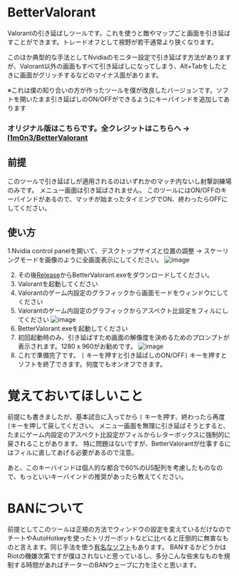 # BetterValorant
Valorantの引き延ばしツールです。これを使うと敵やマップごと画面を引き延ばすことができます。トレードオフとして視野が若干通常より狭くなります。

このほか典型的な手法としてNvidiaのモニター設定で引き延ばす方法がありますが、Valorant以外の画面もすべて引き延ばしになってしまう、Alt+Tabをしたときに画面がグリッチするなどのマイナス面があります。

※これは僕の知り合いの方が作ったツールを僕が改良したバージョンです。ソフトを開いたまま引き延ばしのON/OFFができるようにキーバインドを追加してあります

### オリジナル版はこちらです。全クレジットはこちらへ -> [l1m0n3/BetterValorant](https://github.com/l1m0n3/BetterValorant)

## 前提

このツールで引き延ばしが適用されるのはいずれかのマッチ内ないし射撃訓練場のみです。
メニュー画面は引き延ばされません。
このツールにはON/OFFのキーバインドがあるので、マッチが始まったタイミングでON、終わったらOFFにしてください。

## 使い方
1.Nvidia control panelを開いて、デスクトップサイズと位置の調整 -> スケーリングモードを画像のように全画面表示にしてください。
![image](https://github.com/user-attachments/assets/d93fcd62-dbc6-46da-8154-8a52ddb8b56f)

2. その後[Release](https://github.com/vxcall/BetterValorant/releases/tag/BetterValorant-vxcall1.1)からBetterValorant.exeをダウンロードしてください。
3. Valorantを起動してください
4. Valorantのゲーム内設定のグラフィックから画面モードをウィンドウにしてください
5. Valorantのゲーム内設定のグラフィックからアスペクト比設定をフィルにしてください
   ![image](https://github.com/user-attachments/assets/bc011f79-28ac-43fc-a17e-6a0634918384)
6. BetterValorant.exeを起動してください
7. 初回起動時のみ、引き延ばすため画面の解像度を決めるためのプロンプトが表示されます。1280 x 960がお勧めです。
 ![image](https://github.com/user-attachments/assets/556cf15b-252a-4226-a0d1-febc9ac976ed)
8. これで準備完了です。 `[` キーを押すと引き延ばしのON/OFF`]` キーを押すとソフトを終了できます。何度でもオンオフできます。

# 覚えておいてほしいこと
前提にも書きましたが、基本試合に入ってから `[` キーを押す、終わったら再度`[`キーを押して戻してください。
メニュー画面を無理に引き延ばそうとすると、たまにゲーム内設定のアスペクト比設定がフィルからレターボックスに強制的に戻されることがあります。
特に問題はないですが、BetterValorantが仕事するにはフィルに直してあげる必要があるので注意。

あと、このキーバインドは個人的な都合で60%のUS配列を考慮したものなので、もっといいキーバインドの推奨があったら教えてください。

# BANについて

前提としてこのツールは正規の方法でウィンドウの設定を変えているだけなのでチートやAutoHotkeyを使ったトリガーボットなどに比べると圧倒的に無害なものと言えます。同じ手法を使う[有名なソフト](https://www.nirsoft.net/utils/winexp.html)もあります。
BANするかどうかはRiotの機嫌次第ですが僕はされないと思っているし、多分こんな些末なものを規制する時間があればチーターのBANウェーブに力を注ぐと思います。
